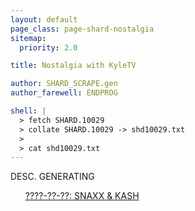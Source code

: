 ```yaml
---
layout: default
page_class: page-shard-nostalgia
sitemap:
  priority: 2.0

title: Nostalgia with KyleTV

author: SHARD_SCRAPE.gen
author_farewell: ENDPROG

shell: |
  > fetch SHARD.10029
  > collate SHARD.10029 -> shd10029.txt
  >
  > cat shd10029.txt
---
```


DESC. GENERATING

<ol role="list">
  <a href="2016-01-27-snaxx-kash.md">????-??-??: SNAXX & KASH</a>
</ol>
